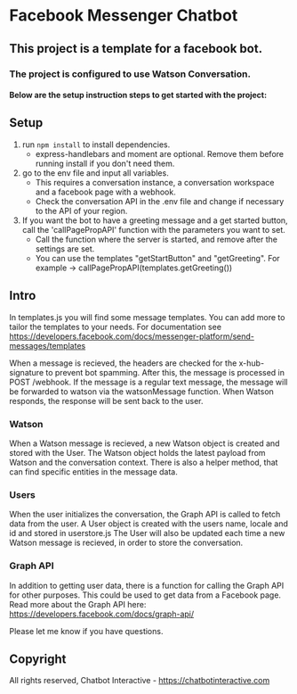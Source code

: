 # Facebook Messenger Chatbot
## This project is a template for a facebook bot.
### The project is configured to use Watson Conversation.
#### Below are the setup instruction steps to get started with the project:

## Setup

1. run `npm install` to install dependencies.
   - express-handlebars and moment are optional. Remove them before running install if you don't need them.
2. go to the env file and input all variables.
   - This requires a conversation instance, a conversation workspace and a facebook page with a webhook.
   - Check the conversation API in the .env file and change if necessary to the API of your region.
3. If you want the bot to have a greeting message and a get started button, call the 'callPagePropAPI' function with the parameters you want to set.
   - Call the function where the server is started, and remove after the settings are set.
   - You can use the templates "getStartButton" and "getGreeting". For example -> callPagePropAPI(templates.getGreeting())

## Intro

In templates.js you will find some message templates. You can add more to tailor the templates to your needs.
For documentation see https://developers.facebook.com/docs/messenger-platform/send-messages/templates

When a message is recieved, the headers are checked for the x-hub-signature to prevent bot spamming.
After this, the message is processed in POST /webhook.
If the message is a regular text message, the message will be forwarded to watson via the watsonMessage function.
When Watson responds, the response will be sent back to the user.

### Watson
When a Watson message is recieved, a new Watson object is created and stored with the User.
The Watson object holds the latest payload from Watson and the conversation context.
There is also a helper method, that can find specific entities in the message data.

### Users
When the user initializes the conversation, the Graph API is called to fetch data from the user.
A User object is created with the users name, locale and id and stored in userstore.js
The User will also be updated each time a new Watson message is recieved, in order to store the conversation.

### Graph API
In addition to getting user data, there is a function for calling the Graph API for other purposes.
This could be used to get data from a Facebook page. Read more about the Graph API here: https://developers.facebook.com/docs/graph-api/

Please let me know if you have questions.

## Copyright

All rights reserved, Chatbot Interactive - https://chatbotinteractive.com